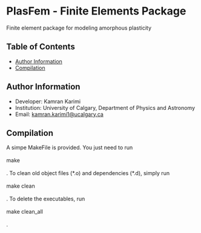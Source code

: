 # PlasFem - Finite Elements Package
Finite element package for modeling amorphous plasticity

## Table of Contents
* [Author Information](#author-information)
* [Compilation](#compilation)

## Author Information
* Developer: Kamran Karimi
* Institution: University of Calgary, Department of Physics and Astronomy
* Email: [kamran.karimi1@ucalgary.ca](mailto:lunde@adobe.com?subject=[GitHub]%20Source%20Han%20Sans)

## Compilation
A simpe MakeFile is provided. You just need to run \
\
make \
\
. To clean old object files (\*.o) and dependencies (\*.d), simply run \
\
make clean \
\
. To delete the executables, run \
\
make clean_all \
\
. 
